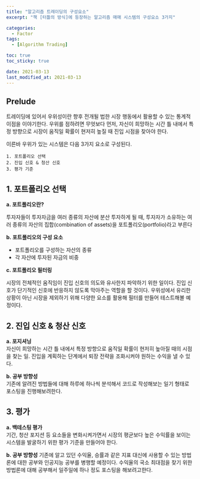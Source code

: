 ```yaml
---
title: "알고리즘 트레이딩의 구성요소"
excerpt: "책 [터틀의 방식]에 등장하는 알고리즘 매매 시스템의 구성요소 3가지"

categories:
  - Factor
tags:
  - [Algorithm Trading]

toc: true
toc_sticky: true

date: 2021-03-13
last_modified_at: 2021-03-13
---
```

## Prelude
트레이딩에 있어서 우위성이란 향후 전개될 법한 시장 행동에서 활용할 수 있는 통계적 이점을 이야기한다. 우위를 점하려면 무엇보다 먼저, 자신이 희망하는 시간 틀 내에서 특정 방향으로 시장이 움직일 확률이 현저히 높질 때 진입 시점을 찾아야 한다.

이른바 우위가 있는 시스템은 다음 3가지 요소로 구성된다.

```
1. 포트폴리오 선택
2. 진입 신호 & 청산 신호
3. 평가 기준
```

## 1. 포트폴리오 선택

**a. 포트폴리오란?**

 투자자들이 투자자금을 여러 종류의 자산에 분산 투자하게 될 때, 투자자가 소유하는 여러 종류의 자산의 집합(combination of assets)을 포트폴리오(portfolio)라고 부른다

**b. 포트폴리오의 구성 요소** 
- 포트폴리오를 구성하는 자산의 종류
- 각 자산에 투자된 자금의 비중

**c. 포트폴리오 필터링**  

시장의 전체적인 움직임이 진입 신호의 의도와 유사한지 파악하기 위한 일이다. 진입 신호가 단기적인 신호에 반응하지 않도록 막아주는 역할을 할 것이다. 우위성에서 유리한 상황이 아닌 시장을 제외하기 위해 다양한 요소를 활용해 필터를 만들어 테스트해볼 예정이다.

## 2. 진입 신호 & 청산 신호
**a. 포지셔닝**  
자신이 희망하는 시간 틀 내에서 특정 방향으로 움직일 확률이 현저히 높아질 때의 시점을 찾는 일. 진입을 계획하는 단계에서 퇴장 전략을 조화시켜야 원하는 수익을 낼 수 있다. 

**b. 공부 방향성**  
기존에 알려진 방법들에 대해 하루에 하나씩 분석해서 코드로 작성해보는 일기 형태로 포스팅을 진행해보려한다.
## 3. 평가
**a. 백테스팅 평가**  
기간, 청산 포지션 등 요소들을 변화시켜가면서 시장의 평균보다 높은 수익률을 보이는 시스템을 발굴하기 위한 평가 기준을 만들어야 한다. 

**b. 공부 방향성**
기존에 알고 있던 수익율, 승률과 같은 지표 대신에 사용할 수 있는 방법론에 대한 공부와 인공지능 공부를 병행할 예정이다. 수익율의 국소 최대점을 찾기 위한 방법론에 대해 공부해서 일주일에 하나 정도 포스팅을 해보려고한다. 

